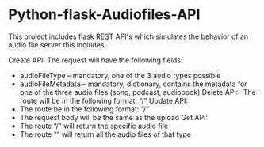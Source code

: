 # Python-flask-Audiofiles-API
This project includes flask REST API's which simulates the behavior of an audio file server
this includes 

Create API:
The request will have the following fields:
- audioFileType – mandatory, one of the 3 audio types possible
- audioFileMetadata – mandatory, dictionary, contains the metadata for one 
of the three audio files (song, podcast, audiobook)
Delete API:- The route will be in the following format: 
“<audioFileType>/<audioFileID>”
Update API:
- The route be in the following format: “<audioFileType>/<audioFileID>”
- The request body will be the same as the upload
Get API:
- The route “<audioFileType>/<audioFileID>” will return the specific audio 
file
- The route “<audioFileType>” will return all the audio files of that type
